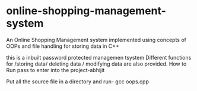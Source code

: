 # online-shopping-management-system
An Online Shopping  Management system implemented using concepts of OOPs and file handling for storing data in C++



this is a inbuilt password protected managemen tsystem
Different functions for  /storing data/ deleting data / modifying data are also provided.
How to Run
pass to enter into the project-abhijit

Put all the source file in a directory and run- gcc oops.cpp

